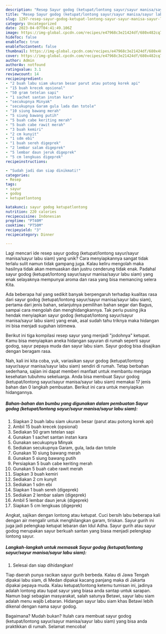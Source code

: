 ```yaml
---
description: "Resep Sayur godog (ketupat/lontong sayur/sayur manisa/sayur labu siam) yang Lezat"
title: "Resep Sayur godog (ketupat/lontong sayur/sayur manisa/sayur labu siam) yang Lezat"
slug: 1297-resep-sayur-godog-ketupat-lontong-sayur-sayur-manisa-sayur-labu-siam-yang-lezat
category: Uncategorized
date: 2023-04-07T04:41:49.106Z
image: https://img-global.cpcdn.com/recipes/e47968c3e21424df/680x482cq70/sayur-godog-ketupatlontong-sayursayur-manisasayur-labu-siam-foto-resep-utama.jpg
hideToc: false
enableToc: true
enableTocContent: false
thumbnail: https://img-global.cpcdn.com/recipes/e47968c3e21424df/680x482cq70/sayur-godog-ketupatlontong-sayursayur-manisasayur-labu-siam-foto-resep-utama.jpg
cover: https://img-global.cpcdn.com/recipes/e47968c3e21424df/680x482cq70/sayur-godog-ketupatlontong-sayursayur-manisasayur-labu-siam-foto-resep-utama.jpg
author: Admin
authorAv: notfound
ratingvalue: 3.1
reviewcount: 14
recipeingredient:
- "2 buah labu siam ukuran besar parut atau potong korek api"
- "15 buah krecek opsional"
- "50 gram tetelan sapi"
- "1 sachet santan instan kara"
- "secukupnya Minyak"
- "secukupnya Garam gula lada dan totole"
- "10 siung bawang merah"
- "5 siung bawang putih"
- "5 buah cabe keriting merah"
- "5 buah cabe rawit merah"
- "3 buah kemiri"
- "2 cm kunyit"
- "1 sdm ebi"
- "1 buah sereh digeprek"
- "2 lembar salam digeprek"
- "5 lembar daun jeruk digeprek"
- "5 cm lengkuas digeprek"
recipeinstructions:

- "Sudah jadi dan siap dinikmati!"
categories:
- Resep
tags:
- sayur
- godog
- ketupatlontong

katakunci: sayur godog ketupatlontong 
nutrition: 220 calories
recipecuisine: Indonesian
preptime: "PT40M"
cooktime: "PT50M"
recipeyield: "3"
recipecategory: Dinner

---
```





Lagi mencari ide resep sayur godog (ketupat/lontong sayur/sayur manisa/sayur labu siam) yang unik? Cara menyiapkannya sangat tidak terlalu sulit namun tidak gampang juga. Kalau keliru mengolah maka hasilnya tidak akan memuaskan dan justru cenderung tidak enak. Padahal sayur godog (ketupat/lontong sayur/sayur manisa/sayur labu siam) yang enak selayaknya mempunyai aroma dan rasa yang bisa memancing selera Kita.





Ada beberapa hal yang sedikit banyak berpengaruh terhadap kualitas rasa dari sayur godog (ketupat/lontong sayur/sayur manisa/sayur labu siam), pertama dari jenis bahan, selanjutnya pemilihan bahan segar dan Bagus, sampai cara mengolah dan menghidangkannya. Tak perlu pusing jika hendak menyiapkan sayur godog (ketupat/lontong sayur/sayur manisa/sayur labu siam) yang enak,      asal sudah tahu triknya maka hidangan ini bisa menjadi suguhan istimewa.














Berikut ini tiga kompilasi resep sayur yang menjadi &#34;jodohnya&#34; ketupat. Kamu bisa menyiapkan aneka hidangan sayuran di rumah seperti sayur godog, sayur pepaya muda dan sayur labu siam. Sayur godog bisa disajikan dengan beragam rasa.






Nah, kali ini kita coba, yuk, variasikan sayur godog (ketupat/lontong sayur/sayur manisa/sayur labu siam) sendiri di rumah. Tetap berbahan sederhana, sajian ini dapat memberi manfaat untuk membantu menjaga kesehatan tubuhmu sekeluarga. Anda bisa membuat Sayur godog (ketupat/lontong sayur/sayur manisa/sayur labu siam) memakai 17 jenis bahan dan 0 langkah pembuatan. Berikut ini cara untuk menyiapkan hidangannya.

<!--inarticleads1-->

##### Bahan-bahan dan bumbu yang digunakan dalam pembuatan Sayur godog (ketupat/lontong sayur/sayur manisa/sayur labu siam):

1. Siapkan 2 buah labu siam ukuran besar (parut atau potong korek api)
1. Ambil 15 buah krecek (opsional)
1. Sediakan 50 gram tetelan sapi
1. Gunakan 1 sachet santan instan kara
1. Gunakan secukupnya Minyak
1. Sediakan secukupnya Garam, gula, lada dan totole
1. Gunakan 10 siung bawang merah
1. Gunakan 5 siung bawang putih
1. Persiapkan 5 buah cabe keriting merah
1. Gunakan 5 buah cabe rawit merah
1. Siapkan 3 buah kemiri
1. Sediakan 2 cm kunyit
1. Sediakan 1 sdm ebi
1. Siapkan 1 buah sereh (digeprek)
1. Sediakan 2 lembar salam (digeprek)
1. Ambil 5 lembar daun jeruk (digeprek)
1. Siapkan 5 cm lengkuas (digeprek)


Angkat, sajikan dengan lontong atau ketupat. Cuci bersih labu beberapa kali dengan air mengalir untuk menghilangkan garam, tiriskan. Sayur gurih ini juga jadi pelengkap ketupat lebaran dan Idul Adha. Sayur gurih atau sayur godog merupakan sayur berkuah santan yang biasa menjadi pelengkap lontong sayur. 

<!--inarticleads2-->

##### Langkah-langkah untuk memasak Sayur godog (ketupat/lontong sayur/sayur manisa/sayur labu siam):


1. Selesai dan siap dihidangkan!

Tiap daerah punya racikan sayur gurih berbeda. Kalau di Jawa Tengah dipakai labu siam, di Medan dipakai kacang panjang maka di Jakarta dipakai pepaya muda. Kalau ketupat/lontong ketemu tumisan ini, jadinya adalah lontong atau tupat sayur yang biasa anda santap untuk sarapan. Namun bagi sebagian masyarakat, salah satunya Betawi, sayur labu siam adalah menu wajib Lebaran. Hidangan sayur labu siam khas Betawi lebih dikenal dengan nama sayur godog. 

Bagaimana? Mudah bukan? Itulah cara membuat sayur godog (ketupat/lontong sayur/sayur manisa/sayur labu siam) yang bisa anda praktikkan di rumah. Selamat mencoba!
